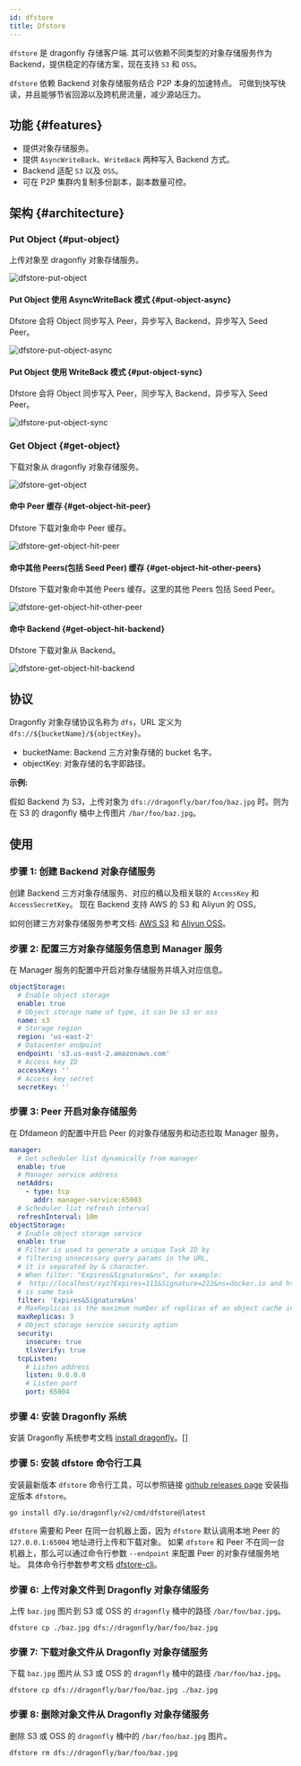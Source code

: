```yaml
---
id: dfstore
title: Dfstore
---
```


`dfstore` 是 dragonfly 存储客户端. 其可以依赖不同类型的对象存储服务作为 Backend，提供稳定的存储方案，现在支持 `S3` 和 `OSS`。

`dfstore` 依赖 Backend 对象存储服务结合 P2P 本身的加速特点。
可做到快写快读，并且能够节省回源以及跨机房流量，减少源站压力。

## 功能 {#features}

- 提供对象存储服务。
- 提供 `AsyncWriteBack`、`WriteBack` 两种写入 Backend 方式。
- Backend 适配 `S3` 以及 `OSS`。
- 可在 P2P 集群内复制多份副本，副本数量可控。

## 架构 {#architecture}

### Put Object {#put-object}

上传对象至 dragonfly 对象存储服务。

![dfstore-put-object](../../resource/concepts/dfstore-put-object.png)

#### Put Object 使用 AsyncWriteBack 模式 {#put-object-async}

Dfstore 会将 Object 同步写入 Peer，异步写入 Backend，异步写入 Seed Peer。

![dfstore-put-object-async](../../resource/concepts/dfstore-put-object-async.jpg)

#### Put Object 使用 WriteBack 模式 {#put-object-sync}

Dfstore 会将 Object 同步写入 Peer，同步写入 Backend，异步写入 Seed Peer。

![dfstore-put-object-sync](../../resource/concepts/dfstore-put-object-sync.jpg)

### Get Object {#get-object}

下载对象从 dragonfly 对象存储服务。

![dfstore-get-object](../../resource/concepts/dfstore-get-object.png)

#### 命中 Peer 缓存 {#get-object-hit-peer}

Dfstore 下载对象命中 Peer 缓存。

![dfstore-get-object-hit-peer](../../resource/concepts/dfstore-get-object-hit-peer.jpg)

#### 命中其他 Peers(包括 Seed Peer) 缓存 {#get-object-hit-other-peers}

Dfstore 下载对象命中其他 Peers 缓存。这里的其他 Peers 包括 Seed Peer。

![dfstore-get-object-hit-other-peer](../../resource/concepts/dfstore-get-object-hit-other-peer.jpg)

#### 命中 Backend {#get-object-hit-backend}

Dfstore 下载对象从 Backend。

![dfstore-get-object-hit-backend](../../resource/concepts/dfstore-get-object-hit-backend.jpg)

## 协议

Dragonfly 对象存储协议名称为 `dfs`，URL 定义为 `dfs://${bucketName}/${objectKey}`。

- bucketName: Backend 三方对象存储的 bucket 名字。
- objectKey: 对象存储的名字即路径。

**示例:**

假如 Backend 为 S3，上传对象为 `dfs://dragonfly/bar/foo/baz.jpg` 时。则为在 S3 的 dragonfly 桶中上传图片 `/bar/foo/baz.jpg`。

## 使用

### 步骤 1: 创建 Backend 对象存储服务

创建 Backend 三方对象存储服务、对应的桶以及相关联的 `AccessKey` 和 `AccessSecretKey`。
现在 Backend 支持 AWS 的 S3 和 Aliyun 的 OSS。

如何创建三方对象存储服务参考文档: [AWS S3](https://docs.aws.amazon.com/s3/index.html) 和 [Aliyun OSS](https://www.alibabacloud.com/help/en/object-storage-service)。

### 步骤 2: 配置三方对象存储服务信息到 Manager 服务

在 Manager 服务的配置中开启对象存储服务并填入对应信息。

```yaml
objectStorage:
  # Enable object storage
  enable: true
  # Object storage name of type, it can be s3 or oss
  name: s3
  # Storage region
  region: 'us-east-2'
  # Datacenter endpoint
  endpoint: 's3.us-east-2.amazonaws.com'
  # Access key ID
  accessKey: ''
  # Access key secret
  secretKey: ''
```

### 步骤 3: Peer 开启对象存储服务

在 Dfdameon 的配置中开启 Peer 的对象存储服务和动态拉取 Manager 服务。

```yaml
manager:
  # Get scheduler list dynamically from manager
  enable: true
  # Manager service address
  netAddrs:
    - type: tcp
      addr: manager-service:65003
  # Scheduler list refresh interval
  refreshInterval: 10m
objectStorage:
  # Enable object storage service
  enable: true
  # Filter is used to generate a unique Task ID by
  # filtering unnecessary query params in the URL,
  # it is separated by & character.
  # When filter: "Expires&Signature&ns", for example:
  #  http://localhost/xyz?Expires=111&Signature=222&ns=docker.io and http://localhost/xyz?Expires=333&Signature=999&ns=docker.io
  # is same task
  filter: 'Expires&Signature&ns'
  # MaxReplicas is the maximum number of replicas of an object cache in seed peers.
  maxReplicas: 3
  # Object storage service security option
  security:
    insecure: true
    tlsVerify: true
  tcpListen:
    # Listen address
    listen: 0.0.0.0
    # Listen port
    port: 65004
```

### 步骤 4: 安装 Dragonfly 系统

安装 Dragonfly 系统参考文档 [install dragonfly](../../setup/install/helm-charts.md)。[]

### 步骤 5: 安装 dfstore 命令行工具

安装最新版本 `dfstore` 命令行工具，可以参照链接 [github releases page](https://github.com/dragonflyoss/Dragonfly2/releases) 安装指定版本 `dfstore`。

```shell
go install d7y.io/dragonfly/v2/cmd/dfstore@latest
```

`dfstore` 需要和 Peer 在同一台机器上面，因为 `dfstore` 默认调用本地 Peer 的 `127.0.0.1:65004` 地址进行上传和下载对象。
如果 `dfstore` 和 Peer 不在同一台机器上，那么可以通过命令行参数 `--endpoint` 来配置 Peer 的对象存储服务地址。
具体命令行参数参考文档 [dfstore-cli](../../reference/cli/dfstore.md)。

### 步骤 6: 上传对象文件到 Dragonfly 对象存储服务

上传 `baz.jpg` 图片到 S3 或 OSS 的 `dragonfly` 桶中的路径 `/bar/foo/baz.jpg`。

```shell
dfstore cp ./baz.jpg dfs://dragonfly/bar/foo/baz.jpg
```

### 步骤 7: 下载对象文件从 Dragonfly 对象存储服务

下载 `baz.jpg` 图片从 S3 或 OSS 的 `dragonfly` 桶中的路径 `/bar/foo/baz.jpg`。

```shell
dfstore cp dfs://dragonfly/bar/foo/baz.jpg ./baz.jpg
```

### 步骤 8: 删除对象文件从 Dragonfly 对象存储服务

删除 S3 或 OSS 的 `dragonfly` 桶中的 `/bar/foo/baz.jpg` 图片。

```shell
dfstore rm dfs://dragonfly/bar/foo/baz.jpg
```
